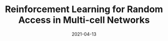---
title: "Reinforcement Learning for Random Access in Multi-cell Networks"
collection: publications
permalink: /publication/2021-04-13-paper-title-number-3
date: 2021-04-13
venue: '2021 International Conference on Artificial Intelligence in Information and Communication (ICAIIC)'
link: 'https://ieeexplore.ieee.org/abstract/document/9415281'
citation: 'Dongwoo Lee, Yu Zhao, Joohyun Lee. &quot;Reinforcement Learning for Random Access in Multi-cell Networks.&quot; <i>2021 International Conference on Artificial Intelligence in Information and Communication (ICAIIC)</i>. 2021, pp. 335-338, doi: 10.1109/ICAIIC51459.2021.9415281.'
---